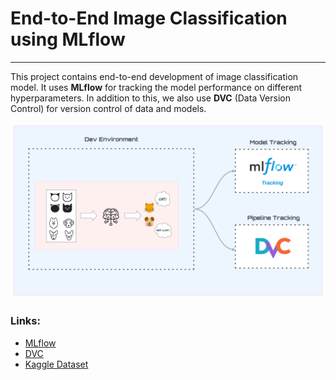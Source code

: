 # End-to-End Image Classification using MLflow

---

This project contains end-to-end development of image classification model. It uses **MLflow** for tracking the model performance on different hyperparameters. In addition to this, we also use **DVC** (Data Version Control) for version control of data and models.   

![workflow.png](workflow.png)

### Links:
- [MLflow](https://mlflow.org)
- [DVC](https://dvc.org)
- [Kaggle Dataset](https://www.kaggle.com/datasets/erkamk/cat-and-dog-images-dataset?select=Dog+and+Cat+.png)
